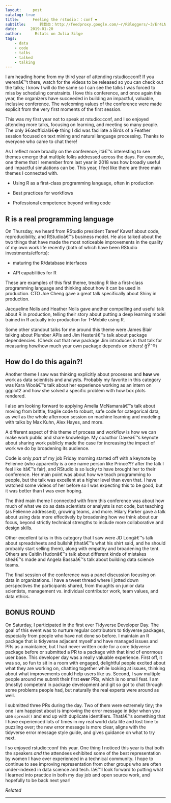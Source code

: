 ```yaml
---
layout:     post
catalog: true
title:      Feeling the rstudio：：conf ❤️
subtitle:      转载自：http://feedproxy.google.com/~r/RBloggers/~3/Er4LNqZjnnM/
date:      2019-01-20
author:      Rstats on Julia Silge
tags:
    - data
    - code
    - talks
    - talked
    - talking
---
```






I am heading home from my third year of attending rstudio::conf! If you werenâ€™t there, watch for the videos to be released so you can check out the talks; I know I will do the same so I can see the talks I was forced to miss by scheduling constraints. I love this conference, and once again this year, the organizers have succeeded in building an impactful, valuable, inclusive conference. The welcoming values of the conference were made explicit from the very first moments of the first session.


This was my first year not to speak at rstudio::conf, and I so enjoyed attending more talks, focusing on learning, and meeting so many people. The only â€œofficialâ€� thing I did was faciliate a Birds of a Feather session focused on text mining and natural language processing. Thanks to everyone who came to chat there!

As I reflect more broadly on the conference, itâ€™s interesting to see themes emerge that multiple folks addressed across the days. For example, one theme that I remember from last year in 2018 was how broadly useful and impactful simulations can be. This year, I feel like there are three main themes I connected with.

- Using R as a first-class programming language, often in production

- Best practices for workflows

- Professional competence beyond writing code


## R is a real programming language

On Thursday, we heard from RStudio president Tareef Kawaf about code, reproducibility, and RStudioâ€™s business model. He also talked about the two things that have made the most noticeable improvements in the quality of my own work life recently (both of which have been RStudio investments/efforts):

- maturing the R/database interfaces

- API capabilities for R


These are examples of this first theme, treating R like a first-class programming language and thinking about how it can be used in production. CTO Joe Cheng gave a great talk specifically about Shiny in production.


Jacqueline Nolis and Heather Nolis gave another compelling and useful talk about R in production, telling their story about putting a deep learning model trained in R actually into production for T-Mobile using R.


Some other standout talks for me around this theme were James Blair talking about Plumber APIs and Jim Hesterâ€™s talk about package dependencies. (Check out that new package Jim introduces in that talk for measuring how/how much your own package depends on others! ğŸ˜®)

## How do I do this again?!

Another theme I saw was thinking explicitly about processes and **how** we work as data scientists and analysts. Probably my favorite in this category was Kara Wooâ€™s talk about her experience working as an intern on ggplot2 and how she solved a specific problem with how box plots rendered.


I also am looking forward to applying Amelia McNamaraâ€™s talk about moving from brittle, fragile code to robust, safe code for categorical data, as well as the whole afternoon session on machine learning and modeling with talks by Max Kuhn, Alex Hayes, and more.

A different aspect of this theme of process and workflow is how we can make work public and share knowledge. My coauthor Daveâ€™s keynote about sharing work publicly made the case for increasing the impact of work we do by broadening its audience.




Code is only *part* of my job
Friday morning started off with a keynote by Felienne (who apparently is a one name person like Prince?!? after the talk I feel like itâ€™s fair), and RStudio is so lucky to have brought her to their conference. Her main point was about how we teach programming to people, but the talk was excellent at a higher level than even that. I have watched some videos of her before so I was expecting this to be good, but it was better than I was even hoping.


The third main theme I connected with from this conference was about how much of what we do as data scientists or analysts is not code, but teaching (as Felienne addressed), growing teams, and more. Hilary Parker gave a talk about using data more effectively by broadening how we think about our focus, beyond strictly technical strengths to include more collaborative and design skills.


Other excellent talks in this category that I saw were JD Longâ€™s talk about spreadsheets and bullshit (thatâ€™s what his shirt said, and he should probably start selling them), along with empathy and broadening the tent. Others are Caitlin Hudonâ€™s talk about different kinds of mistakes sheâ€™s made and Angela Bassaâ€™s talk about building data science teams.

The final session of the conference was a panel discussion focusing on data in organizations. I have a tweet thread where I jotted down perspectives the participants shared, from thoughts on junior data scientists, management vs. individual contributor work, team values, and data ethics.




## BONUS ROUND

On Saturday, I participated in the first ever Tidyverse Developer Day. The goal of this event was to nurture regular contributors to tidyverse packages, especially from people who have not done so before. I maintain an R package that is tidyverse adjacent myself and have managed issues and PRs as a maintainer, but I had never written code for a core tidyverse package before or submitted a PR to a package with that kind of enormous user base. This developer day was a really valuable experience. First off, it was so, so fun to sit in a room with engaged, delightful people excited about what they are working on, chatting together while looking at issues, thinking about what improvements could help users like us. Second, I saw multiple people around me submit their first **ever** PRs, which is no small feat. I am (mostly) competent in package development and git so got to chat through some problems people had, but naturally the real experts were around as well.


I submitted three PRs during the day. Two of them were extremely tiny; the one I am happiest about is improving the error message in tidyr when you use `spread()` and end up with duplicate identifiers. Thatâ€™s something that I have experienced lots of times in my real world data life and lost time to puzzling over; the new error message is more clear, aligns with the tidyverse error message style guide, and gives guidance on what to try next.

I so enjoyed rstudio::conf this year. One thing I noticed this year is that both the speakers *and* the attendees exhibited some of the best representation by women I have ever experienced in a technical community. I hope to continue to see improving representation from other groups who are often under-indexed in data science and tech. Iâ€™ll look forward to putting what I learned into practice in both my day job and open source work, and hopefully to be back next year!


*Related*








---
